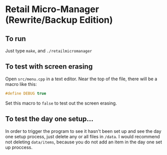# Retail Micro-Manager (Rewrite/Backup Edition)

## To run
Just type `make`, and `./retailmicromanager`

## To test with screen erasing
Open `src/menu.cpp` in a text editor. Near the top of the file, there will be a macro like this:

```c++
#define DEBUG true
```

Set this macro to `false` to test out the screen erasing.

## To test the day one setup...
In order to trigger the program to see it hasn't been set up and see the day one setup process, just delete any or all 
files in `/data`. I would recommend not deleting `data/items`, because you do not add an item
in the day one set up proccess.
